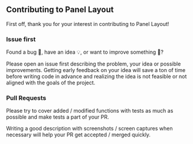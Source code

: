 ## Contributing to Panel Layout
First off, thank you for your interest in contributing to Panel Layout!

### Issue first
Found a bug 🐛, have an idea 💡, or want to improve something 🔧?

Please open an issue first describing the problem, your idea or possible improvements. Getting early feedback on your idea will save a ton of time before writing code in advance and realizing the idea is not feasible or not aligned with the goals of the project.

### Pull Requests
Please try to cover added / modified functions with tests as much as possible and make tests a part of your PR.

Writing a good description with screenshots / screen captures when necessary will help your PR get accepted / merged quickly.


